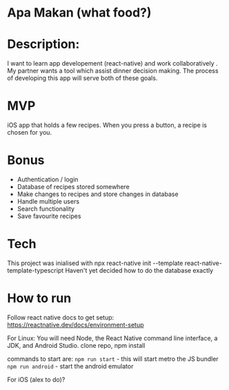 # Apa Makan (what food?)

# Description:

I want to learn app developement (react-native) and work collaboratively . My partner wants a tool which assist dinner decision making. The process of developing this app will serve both of these goals.

# MVP

iOS app that holds a few recipes. When you press a button, a recipe is chosen for you.

# Bonus

- Authentication / login
- Database of recipes stored somewhere
- Make changes to recipes and store changes in database
- Handle multiple users
- Search functionality
- Save favourite recipes

# Tech

This project was inialised with npx react-native init --template react-native-template-typescript
Haven't yet decided how to do the database exactly

# How to run

Follow react native docs to get setup: https://reactnative.dev/docs/environment-setup

For Linux:
You will need Node, the React Native command line interface, a JDK, and Android Studio.
clone repo, npm install

commands to start are:
`npm run start` - this will start metro the JS bundler
`npm run android` - start the android emulator

For iOS
(alex to do)?
